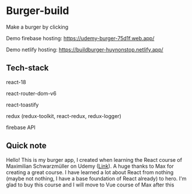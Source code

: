 # Burger-build

Make a burger by clicking

Demo firebase hosting: <https://udemy-burger-75d1f.web.app/>

Demo netlify hosting: <https://buildburger-huynonstop.netlify.app/>

## Tech-stack

react-18

react-router-dom-v6

react-toastify

redux (redux-toolkit, react-redux, redux-logger)

firebase API

## Quick note

Hello! This is my burger app, I created when learning the React course of Maximilian Schwarzmüller on Udemy ([Link](https://www.udemy.com/course/react-the-complete-guide-incl-redux/)). A huge thanks to Max for creating a great course. I have learned a lot about React from nothing (maybe not nothing, I have a base foundation of React already) to hero. I'm glad to buy this course and I will move to Vue course of Max after this
